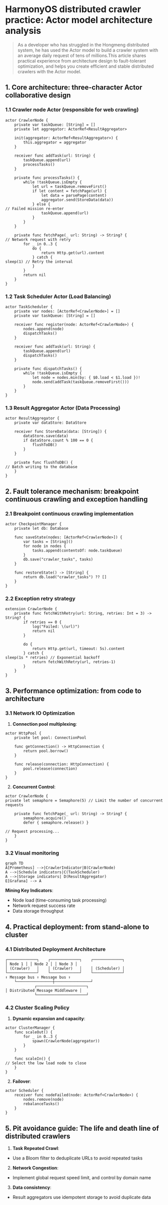 # HarmonyOS distributed crawler practice: Actor model architecture analysis

> As a developer who has struggled in the Hongmeng distributed system, he has used the Actor model to build a crawler system with an average daily request of tens of millions.This article shares practical experience from architecture design to fault-tolerant optimization, and helps you create efficient and stable distributed crawlers with the Actor model.


## 1. Core architecture: three-character Actor collaborative design

### 1.1 Crawler node Actor (responsible for web crawling)
```cj
actor CrawlerNode {
    private var taskQueue: [String] = []
    private let aggregator: ActorRef<ResultAggregator>
    
    init(aggregator: ActorRef<ResultAggregator>) {
        this.aggregator = aggregator
    }
    
    receiver func addTask(url: String) {
        taskQueue.append(url)
        processTasks()
    }
    
    private func processTasks() {
        while !taskQueue.isEmpty {
            let url = taskQueue.removeFirst()
            if let content = fetchPage(url) {
                let data = parsePage(content)
                aggregator.send(StoreData(data))
            } else {
// Failed mission re-enter
                taskQueue.append(url)
            }
        }
    }
    
    private func fetchPage(_ url: String) -> String? {
// Network request with retry
        for _ in 0..3 {
            do {
                return Http.get(url).content
            } catch {
sleep(1) // Retry the interval
            }
        }
        return nil
    }
}
```  

### 1.2 Task Scheduler Actor (Load Balancing)
```cj
actor TaskScheduler {
    private var nodes: [ActorRef<CrawlerNode>] = []
    private var taskQueue: [String] = []
    
    receiver func register(node: ActorRef<CrawlerNode>) {
        nodes.append(node)
        dispatchTasks()
    }
    
    receiver func addTask(url: String) {
        taskQueue.append(url)
        dispatchTasks()
    }
    
    private func dispatchTasks() {
        while !taskQueue.isEmpty {
            let node = nodes.min(by: { $0.load < $1.load })!
            node.send(addTask(taskQueue.removeFirst()))
        }
    }
}
```  

### 1.3 Result Aggregator Actor (Data Processing)
```cj
actor ResultAggregator {
    private var dataStore: DataStore
    
    receiver func StoreData(data: [String]) {
        dataStore.save(data)
        if dataStore.count % 100 == 0 {
            flushToDB()
        }
    }
    
    private func flushToDB() {
// Batch writing to the database
    }
}
```  


## 2. Fault tolerance mechanism: breakpoint continuous crawling and exception handling

### 2.1 Breakpoint continuous crawling implementation
```cj
actor CheckpointManager {
    private let db: Database
    
    func saveState(nodes: [ActorRef<CrawlerNode>]) {
        var tasks = [String]()
        for node in nodes {
            tasks.append(contentsOf: node.taskQueue)
        }
        db.save("crawler_tasks", tasks)
    }
    
    func restoreState() -> [String] {
        return db.load("crawler_tasks") ?? []
    }
}
```  

### 2.2 Exception retry strategy
```cj
extension CrawlerNode {
    private func fetchWithRetry(url: String, retries: Int = 3) -> String? {
        if retries == 0 {
            log("Failed: \(url)")
            return nil
        }
        
        do {
            return Http.get(url, timeout: 5s).content
        } catch {
sleep(1s * retries) // Exponential backoff
            return fetchWithRetry(url, retries-1)
        }
    }
}
```  


## 3. Performance optimization: from code to architecture

### 3.1 Network IO Optimization
1. **Connection pool multiplexing**:
```cj
actor HttpPool {
    private let pool: ConnectionPool
    
    func getConnection() -> HttpConnection {
        return pool.borrow()
    }
    
    func release(connection: HttpConnection) {
        pool.release(connection)
    }
}
```  

2. **Concurrent Control**:
```cj
actor CrawlerNode {
private let semaphore = Semaphore(5) // Limit the number of concurrent requests
    
    private func fetchPage(_ url: String) -> String? {
        semaphore.acquire()
        defer { semaphore.release() }
        
// Request processing...
    }
}
```  

### 3.2 Visual monitoring
```mermaid
graph TD
A[Prometheus] -->|CrawlerIndicator|B(CrawlerNode)
A -->|Schedule indicators|C(TaskScheduler)
A -->|Storage indicators| D(ResultAggregator)
E[Grafana] --> A
```  

**Mining Key Indicators**:
- Node load (time-consuming task processing)
- Network request success rate
- Data storage throughput


## 4. Practical deployment: from stand-alone to cluster

### 4.1 Distributed Deployment Architecture
```  
┌─────────────┐    ┌─────────────┐    ┌─────────────┐  
│ Node 1 │ │ Node 2 │ │ Node 3 │
│ (Crawler)   │    │ (Crawler)   │    │ (Scheduler) │  
└─────────────┘    └─────────────┘    └─────────────┘  
↑ Message bus ↑ Message bus ↑
    └────────────────┼────────────────┘  
             ┌──────────────────────┐  
│ Distributed Message Middleware │
             └──────────────────────┘  
```  

### 4.2 Cluster Scaling Policy
1. **Dynamic expansion and capacity**:
```cj
actor ClusterManager {
    func scaleOut() {
        for _ in 0..3 {
            spawn(CrawlerNode(aggregator))
        }
    }
    
    func scaleIn() {
// Select the low load node to close
    }
}
```  

2. **Failover**:
```cj
actor Scheduler {
    receiver func nodeFailed(node: ActorRef<CrawlerNode>) {
        nodes.remove(node)
        rebalanceTasks()
    }
}
```  


## 5. Pit avoidance guide: The life and death line of distributed crawlers

1. **Task Repeated Crawl**:
- Use a Bloom filter to deduplicate URLs to avoid repeated tasks

2. **Network Congestion**:
- Implement global request speed limit, and control by domain name

3. **Data consistency**:
- Result aggregators use idempotent storage to avoid duplicate data
